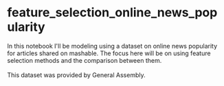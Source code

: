 # feature_selection_online_news_popularity


In this notebook I'll be modeling using a dataset on online news popularity for articles shared on mashable. The focus here will be on using feature selection methods and the comparison between them.<br/><br/>
This dataset was provided by General Assembly. 
